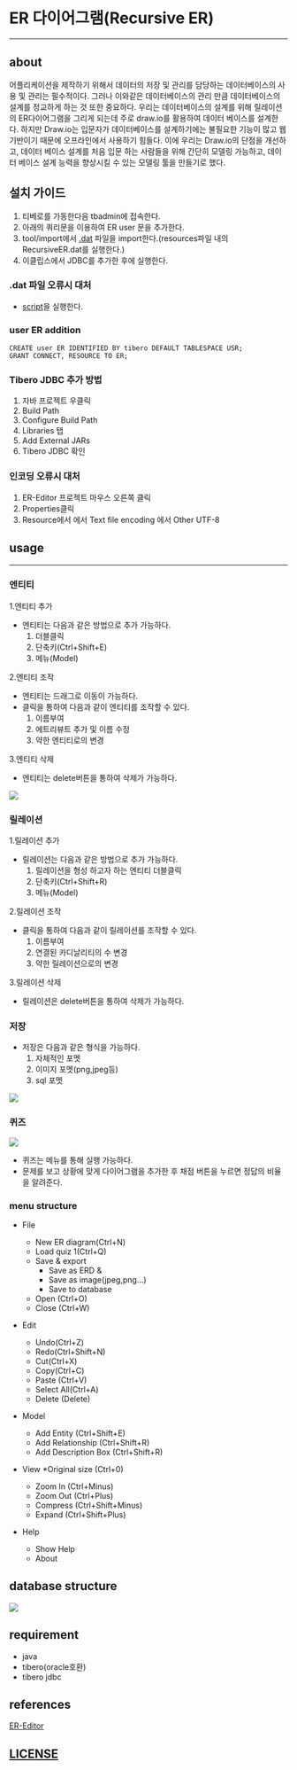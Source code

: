 # ER 다이어그램(Recursive ER)
___
## about 
어플리케이션을 제작하기 위해서 데이터의 저장 및 관리를 담당하는 데이터베이스의 사용 및 관리는 필수적이다. 그러나 이와같은 데이터베이스의 관리 만큼 데이터베이스의 설계를 정교하게 하는 것 또한 중요하다. 우리는 데이터베이스의 설계를 위해 릴레이션의 ER다이어그램을 그리게 되는데 주로  draw.io를 활용하여 데이터 베이스를 설계한다. 하지만 Draw.io는 입문자가 데이터베이스를 설계하기에는 불필요한 기능이 많고 웹기반이기 때문에 오프라인에서 사용하기 힘들다. 이에 우리는 Draw.io의  단점을 개선하고, 데이터 베이스 설계를 처음 입문 하는 사람들을 위해  간단히 모델링 가능하고, 데이터 베이스 설계 능력을 향상시킬 수 있는 모델링 툴을 만들기로 했다. 

## 설치 가이드

1. 티베로를 가동한다음 tbadmin에 접속한다.
1. 아래의 쿼리문을 이용하여 ER user 문을 추가한다.
1. tool/import에서 [.dat](resources/RecursiveER.dat) 파일을 import한다.(resources파일 내의 RecursiveER.dat를 실행한다.)
1. 이클립스에서 JDBC를 추가한 후에 실행한다.

### .dat 파일 오류시 대처
* [script](resources/script.sql)을 실행한다.


### user ER addition

```
CREATE user ER IDENTIFIED BY tibero DEFAULT TABLESPACE USR;
GRANT CONNECT, RESOURCE TO ER;
```

### Tibero JDBC 추가 방법

1. 자바 프로젝트 우클릭
1. Build Path
1. Configure Build Path
1. Libraries 탭
1. Add External JARs 
1. Tibero JDBC 확인


### 인코딩 오류시 대처

1. ER-Editor 프로젝트 마우스 오른쪽 클릭
1. Properties클릭
1. Resource에서 에서 Text file encoding 에서 Other UTF-8


## usage
___

### 엔티티

1.엔티티 추가
* 엔티티는 다음과 같은 방법으로 추가 가능하다.
	1. 더블클릭
	1. 단축키(Ctrl+Shift+E)
	1. 메뉴(Model)

2.엔티티 조작
* 엔티티는 드래그로 이동이 가능하다.
* 클릭을 통하여 다음과 같이 엔티티를 조작할 수 있다.
	1. 이름부여
	1. 에트리뷰트 추가 및 이름 수정
	1. 약한 엔티티로의 변경

3.엔티티 삭제
* 엔티티는 delete버튼을 통하여 삭제가 가능하다.

![](images/attribute_add.PNG)

### 릴레이션

1.릴레이션 추가
* 릴레이션는 다음과 같은 방법으로 추가 가능하다.
	1. 릴레이션을 형성 하고자 하는 엔티티 더블클릭 
	1. 단축키(Ctrl+Shift+R)
	1. 메뉴(Model)
	
2.릴레이션 조작
* 클릭을 통하여 다음과 같이 릴레이션를 조작할 수 있다.
	1. 이름부여
	1. 연결된 카디날리티의 수 변경
	1. 약한 릴레이션으로의 변경
	
3.릴레이션 삭제
* 릴레이션은 delete버튼을 통하여 삭제가 가능하다.

### 저장

* 저장은 다음과 같은 형식을 가능하다.
	1. 자체적인 포멧
	1. 이미지 포멧(png,jpeg등)
	1. sql 포멧
	
![](images/relation_add.PNG)

### 퀴즈 

![](images/quiz.PNG)

* 퀴즈는 메뉴를 통해 실행 가능하다.
* 문제를 보고 상황에 맞게 다이어그램을 추가한 후 채점 버튼을 누르면 정답의 비율을 알려준다.
	
### menu structure

* File
	* New ER diagram(Ctrl+N)
	* Load quiz 1(Ctrl+Q)
	* Save & export
		* Save as ERD &
		* Save as image(jpeg,png...)
		* Save to database
	* Open (Ctrl+O)
	* Close (Ctrl+W)
	
* Edit
	* Undo(Ctrl+Z)
	* Redo(Ctrl+Shift+N)
	* Cut(Ctrl+X)
	* Copy(Ctrl+C)
	* Paste (Ctrl+V)
	* Select All(Ctrl+A)
	* Delete (Delete)
	
* Model
	* Add Entity (Ctrl+Shift+E)
	* Add Relationship (Ctrl+Shift+R)
	* Add Description Box (Ctrl+Shift+R)

* View
	*Original size (Ctrl+0)
	* Zoom In (Ctrl+Minus)
	* Zoom Out (Ctrl+Plus)
	* Compress (Ctrl+Shift+Minus)
	* Expand (Ctrl+Shift+Plus)
	
* Help
	* Show Help
	* About

	
	
## database structure

![](images/DB_schema.PNG)




## requirement
* java
* tibero(oracle호환)
* tibero jdbc

## references

[ER-Editor](https://github.com/palle-k/ER-Editor)

## [LICENSE](LICENSE)
